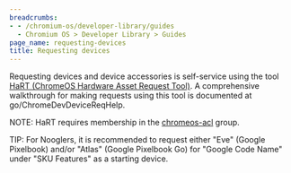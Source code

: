 ```yaml
---
breadcrumbs:
- - /chromium-os/developer-library/guides
  - Chromium OS > Developer Library > Guides
page_name: requesting-devices
title: Requesting devices
---
```


Requesting devices and device accessories is self-service using the tool
[HaRT (ChromeOS Hardware Asset Request Tool)](http://hart/). A comprehensive
walkthrough for making requests using this tool is documented at
go/ChromeDevDeviceReqHelp.

NOTE: HaRT requires membership in the [chromeos-acl](http://g/chromeos-acl)
group.

TIP: For Nooglers, it is recommended to request either "Eve" (Google Pixelbook)
and/or "Atlas" (Google Pixelbook Go) for "Google Code Name" under "SKU Features"
as a starting device.
